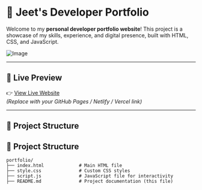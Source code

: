 # 💼 Jeet's Developer Portfolio

Welcome to my **personal developer portfolio website**! This project is a showcase of my skills, experience, and digital presence, built with HTML, CSS, and JavaScript.

![Image](https://github.com/user-attachments/assets/6f15d7a0-d09a-4798-a9c2-484c632fb7c6)

---

## 🚀 Live Preview

👉 [View Live Website](https://merry-malabi-29110c.netlify.app/)  
*(Replace with your GitHub Pages / Netlify / Vercel link)*

---

## 📁 Project Structure 
## 📁 Project Structure

```
portfolio/
├── index.html             # Main HTML file
├── style.css              # Custom CSS styles
├── script.js              # JavaScript file for interactivity
├── README.md              # Project documentation (this file)
```



